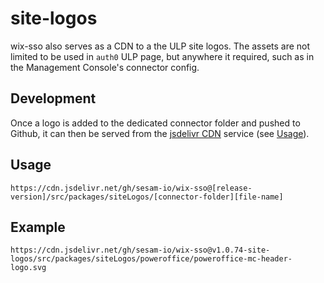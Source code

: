 # site-logos


wix-sso also serves as a CDN to a the ULP site logos.
The assets are not limited to be used in `auth0` ULP page, but anywhere it required, such as in the Management Console's connector config.

## Development
Once a logo is added to the dedicated connector folder and pushed to Github, it can then be served from the [jsdelivr CDN](https://cdn.jsdelivr.net) service (see [Usage](#usage)).

## Usage
```
https://cdn.jsdelivr.net/gh/sesam-io/wix-sso@[release-version]/src/packages/siteLogos/[connector-folder][file-name]
```
## Example
```
https://cdn.jsdelivr.net/gh/sesam-io/wix-sso@v1.0.74-site-logos/src/packages/siteLogos/poweroffice/poweroffice-mc-header-logo.svg
```